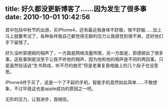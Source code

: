 title: 好久都没更新博客了……因为发生了很多事
date: 2010-10-01 10:42:56
---

其中包括中秋节的出游，买iPhone4，还有最近我身体不舒服，很不舒服……加上马上就要考试了，各种各样我自己都觉得无聊的压力让我感觉到很不爽，还好他们手下留情了。

好久没听郭德纲的相声了，一方面是网络流量所限，另一方面是，郭德纲出了很多事。这些事倒是没至于让我不听他的相声，因为他和他的相声是不同的两回事。只是虽然俗话说“生书熟戏，听不尽的曲艺”但是老重复我电脑上的几个段子也没意思。

iPhone4终于买了，这是一个了不起的手机，智能手机竟然如此简单……不敢想象，不过毕竟这也是apple成功的原因之一吧。

无形的压力，让我进步，我相信。